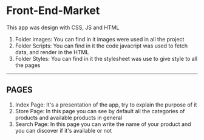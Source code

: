 # Front-End-Market
This app  was design with CSS, JS and HTML

1. Folder images: You can find in it images were used in all the project
2. Folder Scripts: You can find in it the code javacript was used to fetch data, and render in the HTML
3. Folder Styles: You can find in it the stylesheet was use to give style to all the pages

------------------
PAGES
-------------------
1. Index Page: It's a presentation of the app, try to explain the purpose of it
2. Store Page: In this page you can see by default all the categories of products and available products in general
3. Search Page: In this page you can write the name of your product and you can discover if it's available or not
